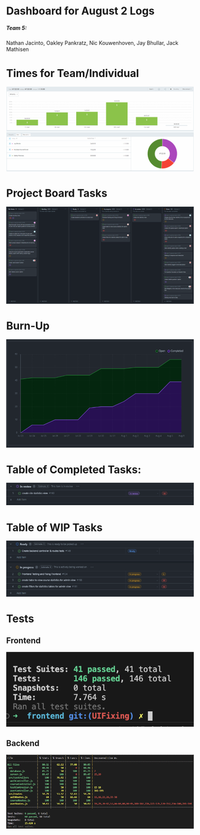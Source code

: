 # Dashboard for August 2 Logs
##### Team 5:
Nathan Jacinto,
Oakley Pankratz, 
Nic Kouwenhoven, 
Jay Bhullar, 
Jack Mathisen


# Times for Team/Individual 
![Timesheet](../logScreenshots/teamTimesheetWeek11.png)

# Project Board Tasks
![Kanban](../logScreenshots/kanbanWeek11.png)

# Burn-Up
![Burnup](../logScreenshots/burnupWeek11.png)

# Table of Completed Tasks:
![Completed_Tasks](../logScreenshots/completedWeek11.png)

# Table of WIP Tasks
![WIP_Tasks](../logScreenshots/wipWeek11.png)

# Tests
## Frontend
![Frontend Tests](../logScreenshots/frontendTestsWeek11.png)
## Backend
![Backend Tests](../logScreenshots/backendTestWeek8.png)
